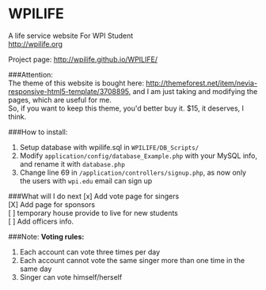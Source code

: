 WPILIFE
=======

A life service website For WPI Student   
http://wpilife.org    

Project page: http://wpilife.github.io/WPILIFE/     

###Attention:   
The theme of this website is bought here: http://themeforest.net/item/nevia-responsive-html5-template/3708895, and I am just taking and modifying the pages, which are useful for me.     
So, if you want to keep this theme, you'd better buy it. $15, it deserves, I think.   

###How to install:
1. Setup database with wpilife.sql in `WPILIFE/DB_Scripts/`   
2. Modify `application/config/database_Example.php` with your MySQL info, and rename it with `database.php`     
3. Change line 69 in `/application/controllers/signup.php`, as now only the users with `wpi.edu` email can sign up    


###What will I do next
[x] Add vote page for singers     
[X] Add page for sponsors       
[ ] temporary house provide to live for new students       
[ ] Add officers info.      


###Note:
**Voting rules:**     
1. Each account can vote three times per day    
2. Each account cannot vote the same singer more than one time in the same day     
3. Singer can vote himself/herself    

